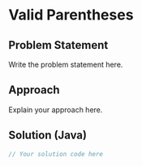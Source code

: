 # Valid Parentheses

## Problem Statement

Write the problem statement here.

## Approach

Explain your approach here.

## Solution (Java)

```java
// Your solution code here
```
